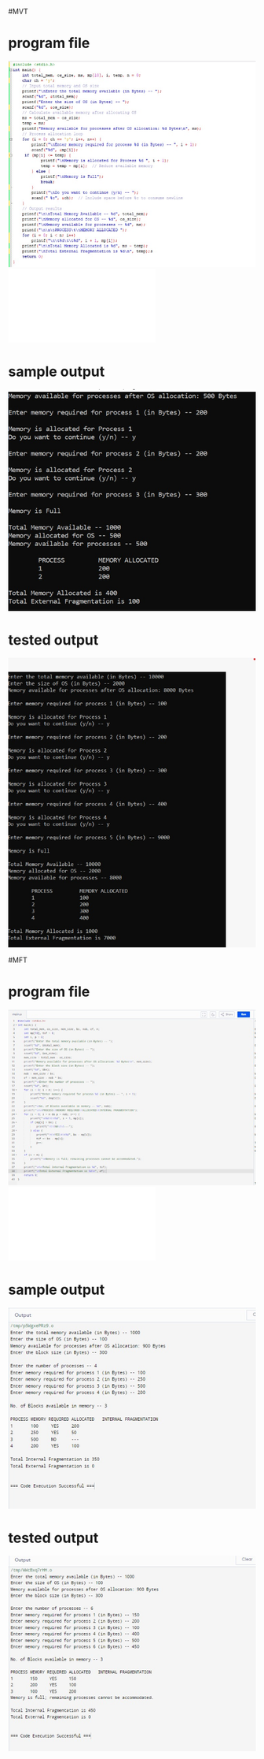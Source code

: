 #MVT
# program file
![program file](MVT_code_599.jpeg)
![program file](MVTcode.c)

# sample output
![sample output](MVT_IO1_599.jpeg)

# tested output
![tested output](MVT_EO_599.jpeg)

#MFT
# program file
![program file](MFT_code_599.jpeg)
![program file](MFTcode.c)

# sample output
![sample output](MFT_IO_599.jpeg)

# tested output
![tested output](MFT_EO_599.jpeg)
